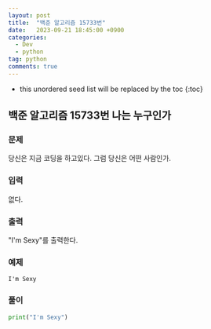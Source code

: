 ```yaml
---
layout: post
title:  "백준 알고리즘 15733번"
date:   2023-09-21 18:45:00 +0900
categories: 
  - Dev
  - python
tag: python
comments: true
---
```


* this unordered seed list will be replaced by the toc
{:toc}

## 백준 알고리즘 15733번 나는 누구인가

### 문제

당신은 지금 코딩을 하고있다. 그럼 당신은 어떤 사람인가.

### 입력

없다.

### 출력

"I'm Sexy"를 출력한다.

### 예제

```
I'm Sexy    
```

### 풀이

```py
print("I'm Sexy")
```